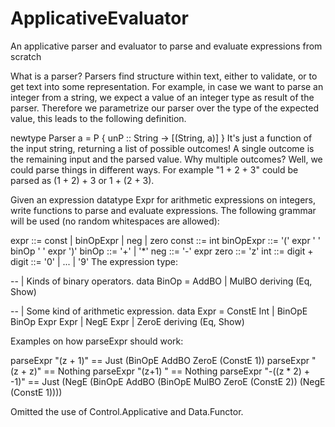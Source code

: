# ApplicativeEvaluator
An applicative parser and evaluator to parse and evaluate expressions from scratch

What is a parser?
Parsers find structure within text, either to validate, or to get text into some representation. 
For example, in case we want to parse an integer from a string, we expect a value of an integer type as result of the parser. 
Therefore we parametrize our parser over the type of the expected value, this leads to the following definition.

newtype Parser a = P { unP :: String -> [(String, a)] }
It's just a function of the input string, returning a list of possible outcomes! A single outcome is the remaining input and the parsed value. 
Why multiple outcomes? Well, we could parse things in different ways. For example "1 + 2 + 3" could be parsed as (1 + 2) + 3 or 1 + (2 + 3).


Given an expression datatype Expr for arithmetic expressions on integers, write functions to parse and evaluate expressions. The following grammar will be used (no random whitespaces are allowed):

expr         ::= const | binOpExpr | neg | zero
const        ::= int
binOpExpr    ::= '(' expr ' ' binOp ' ' expr ')'
binOp        ::= '+' | '*'
neg          ::= '-' expr
zero         ::= 'z'
int          ::= digit +
digit        ::= '0' | ... | '9'
The expression type:

-- | Kinds of binary operators.
data BinOp = AddBO | MulBO deriving (Eq, Show)

-- | Some kind of arithmetic expression.
data Expr = ConstE Int
          | BinOpE BinOp Expr Expr
          | NegE Expr
          | ZeroE
          deriving (Eq, Show)
          
Examples on how parseExpr should work:

parseExpr "(z + 1)"         == Just (BinOpE AddBO ZeroE (ConstE 1))
parseExpr " (z + z)"        == Nothing
parseExpr "(z+1) "          == Nothing
parseExpr "-((z * 2) + -1)" == Just (NegE (BinOpE AddBO (BinOpE MulBO ZeroE (ConstE 2)) (NegE (ConstE 1))))

Omitted the use of Control.Applicative and Data.Functor.
